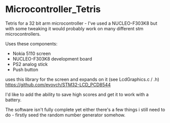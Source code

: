 # Microcontroller_Tetris

Tetris for a 32 bit arm microcontroller - I've used a NUCLEO-F303K8
but with some tweaking it would probably work on many different stm microcontrollers.

Uses these components:
- Nokia 5110 screen 
- NUCLEO-F303K8 development board
- PS2 analog stick
- Push button

uses this library for the screen and expands on it (see LcdGraphics.c / .h)
https://github.com/evovch/STM32-LCD_PCD8544

I'd like to add the ability to save high scores and get it to work with a battery.

The software isn't fully complete yet either there's a few things i still need to do - firstly seed the random number generator somehow.

